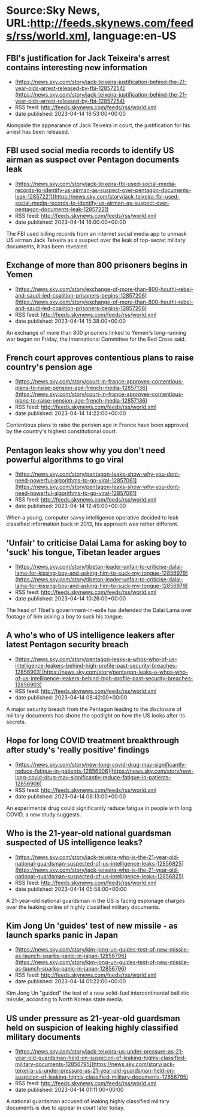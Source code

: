 # Source:Sky News, URL:http://feeds.skynews.com/feeds/rss/world.xml, language:en-US

## FBI's justification for Jack Teixeira's arrest contains interesting new information
 - [https://news.sky.com/story/jack-teixeira-justification-behind-the-21-year-olds-arrest-released-by-fbi-12857254](https://news.sky.com/story/jack-teixeira-justification-behind-the-21-year-olds-arrest-released-by-fbi-12857254)
 - RSS feed: http://feeds.skynews.com/feeds/rss/world.xml
 - date published: 2023-04-14 16:53:00+00:00

Alongside the appearance of Jack Teixeira in court, the justification for his arrest has been released.

## FBI used social media records to identify US airman as suspect over Pentagon documents leak
 - [https://news.sky.com/story/jack-teixeira-fbi-used-social-media-records-to-identify-us-airman-as-suspect-over-pentagon-documents-leak-12857221](https://news.sky.com/story/jack-teixeira-fbi-used-social-media-records-to-identify-us-airman-as-suspect-over-pentagon-documents-leak-12857221)
 - RSS feed: http://feeds.skynews.com/feeds/rss/world.xml
 - date published: 2023-04-14 16:00:00+00:00

The FBI used billing records from an internet social media app to unmask US airman Jack Teixeira as a suspect over the leak of top-secret military documents, it has been revealed. &#160;

## Exchange of more than 800 prisoners begins in Yemen
 - [https://news.sky.com/story/exchange-of-more-than-800-houthi-rebel-and-saudi-led-coalition-prisoners-begins-12857206](https://news.sky.com/story/exchange-of-more-than-800-houthi-rebel-and-saudi-led-coalition-prisoners-begins-12857206)
 - RSS feed: http://feeds.skynews.com/feeds/rss/world.xml
 - date published: 2023-04-14 15:38:00+00:00

An exchange of more than 800 prisoners linked to Yemen's long-running war began on Friday, the International Committee for the Red Cross said.

## French court approves contentious plans to raise country's pension age
 - [https://news.sky.com/story/court-in-france-approves-contentious-plans-to-raise-pension-age-french-media-12857136](https://news.sky.com/story/court-in-france-approves-contentious-plans-to-raise-pension-age-french-media-12857136)
 - RSS feed: http://feeds.skynews.com/feeds/rss/world.xml
 - date published: 2023-04-14 14:22:00+00:00

Contentious plans to raise the pension age in France have been approved by the country's highest constitutional court.

## Pentagon leaks show why you don't need powerful algorithms to go viral
 - [https://news.sky.com/story/pentagon-leaks-show-why-you-dont-need-powerful-algorithms-to-go-viral-12857061](https://news.sky.com/story/pentagon-leaks-show-why-you-dont-need-powerful-algorithms-to-go-viral-12857061)
 - RSS feed: http://feeds.skynews.com/feeds/rss/world.xml
 - date published: 2023-04-14 12:49:00+00:00

When a young, computer savvy intelligence operative decided to leak classified information back in 2013, his approach was rather different.

## 'Unfair' to criticise Dalai Lama for asking boy to 'suck' his tongue, Tibetan leader argues
 - [https://news.sky.com/story/tibetan-leader-unfair-to-criticise-dalai-lama-for-kissing-boy-and-asking-him-to-suck-my-tongue-12856979](https://news.sky.com/story/tibetan-leader-unfair-to-criticise-dalai-lama-for-kissing-boy-and-asking-him-to-suck-my-tongue-12856979)
 - RSS feed: http://feeds.skynews.com/feeds/rss/world.xml
 - date published: 2023-04-14 10:26:00+00:00

The head of Tibet's government-in-exile has defended the Dalai Lama over footage of him asking a boy to suck his tongue.

## A who's who of US intelligence leakers after latest Pentagon security breach
 - [https://news.sky.com/story/pentagon-leaks-a-whos-who-of-us-intelligence-leakers-behind-high-profile-past-security-breaches-12856903](https://news.sky.com/story/pentagon-leaks-a-whos-who-of-us-intelligence-leakers-behind-high-profile-past-security-breaches-12856903)
 - RSS feed: http://feeds.skynews.com/feeds/rss/world.xml
 - date published: 2023-04-14 08:42:00+00:00

A major security breach from the Pentagon leading to the disclosure of military documents has shone the spotlight on how the US looks after its secrets.

## Hope for long COVID treatment breakthrough after study's 'really positive' findings
 - [https://news.sky.com/story/new-long-covid-drug-may-significantly-reduce-fatigue-in-patients-12856906](https://news.sky.com/story/new-long-covid-drug-may-significantly-reduce-fatigue-in-patients-12856906)
 - RSS feed: http://feeds.skynews.com/feeds/rss/world.xml
 - date published: 2023-04-14 08:13:00+00:00

An experimental drug could significantly reduce fatigue in people with long COVID, a new study suggests.

## Who is the 21-year-old national guardsman suspected of US intelligence leaks?
 - [https://news.sky.com/story/jack-teixeira-who-is-the-21-year-old-national-guardsman-suspected-of-us-intelligence-leaks-12856825](https://news.sky.com/story/jack-teixeira-who-is-the-21-year-old-national-guardsman-suspected-of-us-intelligence-leaks-12856825)
 - RSS feed: http://feeds.skynews.com/feeds/rss/world.xml
 - date published: 2023-04-14 05:58:00+00:00

A 21-year-old national guardsman in the US is facing espionage charges over the leaking online of highly classified military documents.

## Kim Jong Un 'guides' test of new missile - as launch sparks panic in Japan
 - [https://news.sky.com/story/kim-jong-un-guides-test-of-new-missile-as-launch-sparks-panic-in-japan-12856796](https://news.sky.com/story/kim-jong-un-guides-test-of-new-missile-as-launch-sparks-panic-in-japan-12856796)
 - RSS feed: http://feeds.skynews.com/feeds/rss/world.xml
 - date published: 2023-04-14 01:22:00+00:00

Kim Jong Un "guided" the test of a new solid-fuel intercontinental ballistic missile, according to North Korean state media.

## US under pressure as 21-year-old guardsman held on suspicion of leaking highly classified military documents
 - [https://news.sky.com/story/jack-teixeira-us-under-pressure-as-21-year-old-guardsman-held-on-suspicion-of-leaking-highly-classified-military-documents-12856795](https://news.sky.com/story/jack-teixeira-us-under-pressure-as-21-year-old-guardsman-held-on-suspicion-of-leaking-highly-classified-military-documents-12856795)
 - RSS feed: http://feeds.skynews.com/feeds/rss/world.xml
 - date published: 2023-04-14 01:11:00+00:00

A national guardsman accused of leaking highly classified military documents is due to appear in court later today.

